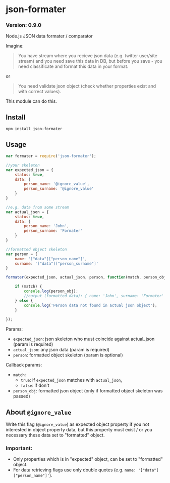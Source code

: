 json-formater
=============
### Version: 0.9.0 ###

Node.js JSON data formater / comparator

Imagine: 
> You have stream where you recieve json data (e.g. twitter user/site stream) and you need save this data in DB, but before you save - you need classificate and format this data in your format. 

or

> You need validate json object (check whether properties exist and with correct values).

This module can do this.

Install
-------
```npm install json-formater```

Usage
-----
```javascript
var formater = require('json-formater');

//your skeleton
var expected_json = {
    status: true,
    data: {
        person_name: '@ignore_value',
        person_surname: '@ignore_value'
    }
}

//e.g. data from some stream
var actual_json = {
    status: true,
    data: {
        person_name: 'John',
        person_surname: 'Formater'
    }
}

//formatted object skeleton
var person = {
    name: '["data"]["person_name"]',
    surname: '["data"]["person_surname"]'
}

formater(expected_json, actual_json, person, function(match, person_obj) {

    if (match) {
        console.log(person_obj);
        //output (formatted data): { name: 'John', surname: 'Formater' }
    } else {
        console.log('Person data not found in actual json object');
    }
    
});
```
Params:
- ```expected_json```: json skeleton who must coincide against actual_json (param is required)
- ```actual_json```: any json data (param is required)
- ```person```: formatted object skeleton (param is optional)

Callback params:
- ```match```: 
  - ```true```: if ```expected_json``` matches with ```actual_json```, 
  - ```false```: if don't
- ```person_obj```: formatted json object (only if formatted object skeleton was passed)

About ```@ignore_value```
-------------------------
Write this flag (```@ignore_value```) as expected object property if you not interested in object property data, but this property must exist / or you necessary these data set to "formatted" object.

### Important: ###
- Only properties which is in "expected" object, can be set to "formatted" object.
- For data retrieving flags use only double quotes (e.g. ```name: '["data"]["person_name"]'```). 
